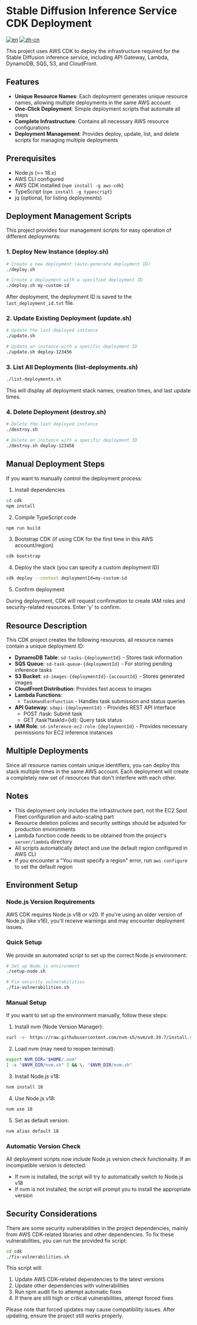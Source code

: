 # Stable Diffusion Inference Service CDK Deployment

[![en](https://img.shields.io/badge/lang-English-blue.svg)](README.md)
[![zh-cn](https://img.shields.io/badge/语言-中文-red.svg)](README.zh-CN.md)

This project uses AWS CDK to deploy the infrastructure required for the Stable Diffusion inference service, including API Gateway, Lambda, DynamoDB, SQS, S3, and CloudFront.

## Features

- **Unique Resource Names**: Each deployment generates unique resource names, allowing multiple deployments in the same AWS account
- **One-Click Deployment**: Simple deployment scripts that automate all steps
- **Complete Infrastructure**: Contains all necessary AWS resource configurations
- **Deployment Management**: Provides deploy, update, list, and delete scripts for managing multiple deployments

## Prerequisites

- Node.js (>= 18.x)
- AWS CLI configured
- AWS CDK installed (`npm install -g aws-cdk`)
- TypeScript (`npm install -g typescript`)
- jq (optional, for listing deployments)

## Deployment Management Scripts

This project provides four management scripts for easy operation of different deployments:

### 1. Deploy New Instance (deploy.sh)

```bash
# Create a new deployment (auto-generate deployment ID)
./deploy.sh

# Create a deployment with a specified deployment ID
./deploy.sh my-custom-id
```

After deployment, the deployment ID is saved to the `last_deployment_id.txt` file.

### 2. Update Existing Deployment (update.sh)

```bash
# Update the last deployed instance
./update.sh

# Update an instance with a specific deployment ID
./update.sh deploy-123456
```

### 3. List All Deployments (list-deployments.sh)

```bash
./list-deployments.sh
```

This will display all deployment stack names, creation times, and last update times.

### 4. Delete Deployment (destroy.sh)

```bash
# Delete the last deployed instance
./destroy.sh

# Delete an instance with a specific deployment ID
./destroy.sh deploy-123456
```

## Manual Deployment Steps

If you want to manually control the deployment process:

1. Install dependencies

```bash
cd cdk
npm install
```

2. Compile TypeScript code

```bash
npm run build
```

3. Bootstrap CDK (if using CDK for the first time in this AWS account/region)

```bash
cdk bootstrap
```

4. Deploy the stack (you can specify a custom deployment ID)

```bash
cdk deploy --context deploymentId=my-custom-id
```

5. Confirm deployment

During deployment, CDK will request confirmation to create IAM roles and security-related resources. Enter 'y' to confirm.

## Resource Description

This CDK project creates the following resources, all resource names contain a unique deployment ID:

- **DynamoDB Table**: `sd-tasks-{deploymentId}` - Stores task information
- **SQS Queue**: `sd-task-queue-{deploymentId}` - For storing pending inference tasks
- **S3 Bucket**: `sd-images-{deploymentId}-{accountId}` - Stores generated images
- **CloudFront Distribution**: Provides fast access to images
- **Lambda Functions**:
  - `TaskHandlerFunction` - Handles task submission and status queries
- **API Gateway**: `sdapi-{deploymentId}` - Provides REST API interface
  - POST /task: Submit task
  - GET /task?taskId={id}: Query task status
- **IAM Role**: `sd-inference-ec2-role-{deploymentId}` - Provides necessary permissions for EC2 inference instances

## Multiple Deployments

Since all resource names contain unique identifiers, you can deploy this stack multiple times in the same AWS account. Each deployment will create a completely new set of resources that don't interfere with each other.

## Notes

- This deployment only includes the infrastructure part, not the EC2 Spot Fleet configuration and auto-scaling part
- Resource deletion policies and security settings should be adjusted for production environments
- Lambda function code needs to be obtained from the project's `server/lambda` directory
- All scripts automatically detect and use the default region configured in AWS CLI
- If you encounter a "You must specify a region" error, run `aws configure` to set the default region

## Environment Setup

### Node.js Version Requirements

AWS CDK requires Node.js v18 or v20. If you're using an older version of Node.js (like v16), you'll receive warnings and may encounter deployment issues.

### Quick Setup

We provide an automated script to set up the correct Node.js environment:

```bash
# Set up Node.js environment
./setup-node.sh

# Fix security vulnerabilities
./fix-vulnerabilities.sh
```

### Manual Setup

If you want to set up the environment manually, follow these steps:

1. Install nvm (Node Version Manager):
```bash
curl -o- https://raw.githubusercontent.com/nvm-sh/nvm/v0.39.7/install.sh | bash
```

2. Load nvm (may need to reopen terminal):
```bash
export NVM_DIR="$HOME/.nvm"
[ -s "$NVM_DIR/nvm.sh" ] && \. "$NVM_DIR/nvm.sh"
```

3. Install Node.js v18:
```bash
nvm install 18
```

4. Use Node.js v18:
```bash
nvm use 18
```

5. Set as default version:
```bash
nvm alias default 18
```

### Automatic Version Check

All deployment scripts now include Node.js version check functionality. If an incompatible version is detected:
- If nvm is installed, the script will try to automatically switch to Node.js v18
- If nvm is not installed, the script will prompt you to install the appropriate version

## Security Considerations

There are some security vulnerabilities in the project dependencies, mainly from AWS CDK-related libraries and other dependencies. To fix these vulnerabilities, you can run the provided fix script:

```bash
cd cdk
./fix-vulnerabilities.sh
```

This script will:
1. Update AWS CDK-related dependencies to the latest versions
2. Update other dependencies with vulnerabilities
3. Run npm audit fix to attempt automatic fixes
4. If there are still high or critical vulnerabilities, attempt forced fixes

Please note that forced updates may cause compatibility issues. After updating, ensure the project still works properly.
